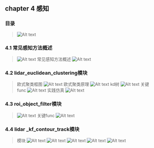## chapter 4 感知
### 目录
> ![Alt text](image.png)
### 4.1 常见感知方法概述
> ![Alt text](image-1.png)
> 常见感知方法概述
> ![Alt text](image-2.png)

### 4.2 lidar_euclidean_clustering模块
> 欧式聚类框图
> ![Alt text](image-3.png)
> 欧式聚类原理
> ![Alt text](image-4.png)
> kd树
> ![Alt text](image-5.png)
> 关键func
> ![Alt text](image-6.png)
> 实践仿真
> ![Alt text](image-7.png)

### 4.3 roi_object_filter模块
> ![Alt text](image-8.png)
> 关键func
> ![Alt text](image-9.png)

### 4.4 lidar _kf_contour_track模块
> 模块
> ![Alt text](image-10.png)
> ![Alt text](image-11.png)
> ![Alt text](image-12.png)
> ![Alt text](image-13.png)
> ![Alt text](image-14.png)